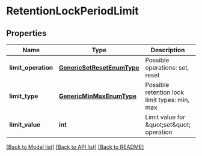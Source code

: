 # RetentionLockPeriodLimit

## Properties
Name | Type | Description | Notes
------------ | ------------- | ------------- | -------------
**limit_operation** | [**GenericSetResetEnumType**](GenericSetResetEnumType.md) | Possible operations: set, reset | 
**limit_type** | [**GenericMinMaxEnumType**](GenericMinMaxEnumType.md) | Possible retention lock limit types: min, max | 
**limit_value** | **int** | Limit value for \&quot;set\&quot; operation | 

[[Back to Model list]](../README.md#documentation-for-models) [[Back to API list]](../README.md#documentation-for-api-endpoints) [[Back to README]](../README.md)


